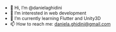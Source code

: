 - 👋 Hi, I’m @danielaghidini
- 👀 I’m interested in web development
- 🌱 I’m currently learning Flutter and Unity3D
- 📫 How to reach me: daniela.ghidini@gmail.com

<!---
danielaghidini/danielaghidini is a ✨ special ✨ repository because its `README.md` (this file) appears on your GitHub profile.
You can click the Preview link to take a look at your changes.
--->

